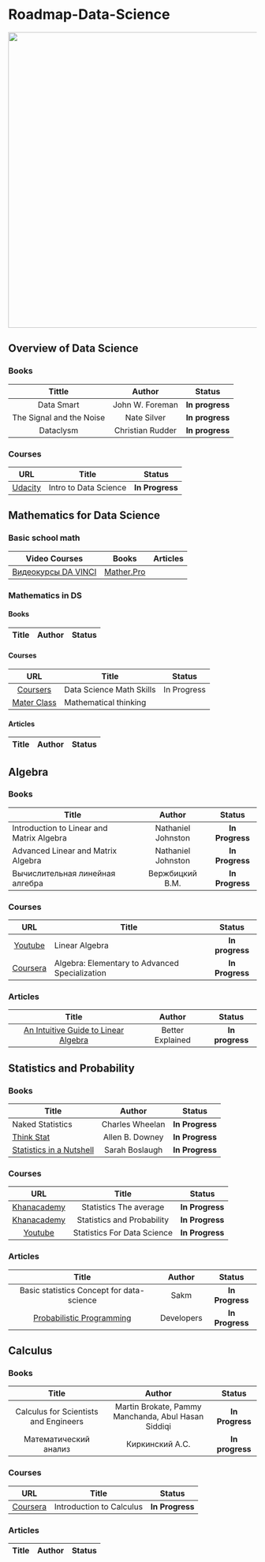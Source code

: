 # Roadmap-Data-Science

<p align="center"> 
<img src="https://cdn.searchenginejournal.com/wp-content/uploads/2019/12/when-to-use-data-science-in-seo-5def8e5b1c22c-1520x800.webp" width="600">
</p>

## Overview of Data Science

### Books

|          Tittle          |      Author      |     Status      |
| :----------------------: | :--------------: | :-------------: |
|        Data Smart        | John W. Foreman  | **In progress** |
| The Signal and the Noise |   Nate Silver    | **In progress** |
|        Dataclysm         | Christian Rudder | **In progress** |

### Courses

|                                                                  URL                                                                  | Title                 |     Status      |
| :-----------------------------------------------------------------------------------------------------------------------------------: | --------------------- | :-------------: |
| [Udacity](https://www.udacity.com/course/intro-to-data-science--ud359?source=post_page---------------------------&ref=hackernoon.com) | Intro to Data Science | **In Progress** |

## Mathematics for Data Science

### Basic school math

|                               Video Courses                               |                          Books                          | Articles |
| :-----------------------------------------------------------------------: | :-----------------------------------------------------: | :------: |
| [Видеокурсы DA VINCI](https://www.youtube.com/@da_vinci_center/playlists) | [Mather.Pro](https://mathter.pro/pesochnica/index.html) |

### Mathematics in DS

#### Books

| Title | Author | Status |
| ----- | :----: | :----: |

#### Courses

|                                                                                                                       URL                                                                                                                        | Title                    |   Status    |
| :----------------------------------------------------------------------------------------------------------------------------------------------------------------------------------------------------------------------------------------------: | ------------------------ | :---------: |
|                                                                                         [Coursers](https://www.coursera.org/learn/datasciencemathskills)                                                                                         | Data Science Math Skills | In Progress |
| [Mater Class](https://www.masterclass.com/classes/terence-tao-teaches-mathematical-thinking?irclickid=2gsxzIRloxyNTSdx-YVKw2naUkAw4jTC1Rah0A0&utm_source=impact&utm_medium=affiliate&utm_campaign=&utm_content=1317543&utm_term=2216128&irgwc=1) | Mathematical thinking    |

#### Articles

| Title | Author | Status |
| :---: | :----: | :----: |

## Algebra

### Books

| Title                                     |       Author       |     Status      |
| ----------------------------------------- | :----------------: | :-------------: |
| Introduction to Linear and Matrix Algebra | Nathaniel Johnston | **In Progress** |
| Advanced Linear and Matrix Algebra        | Nathaniel Johnston | **In Progress** |
| Вычислительная линейная алгебра           |  Вержбицкий В.М.   | **In Progress** |

### Courses

|                                                                                                           URL                                                                                                            | Title                                          |     Status      |
| :----------------------------------------------------------------------------------------------------------------------------------------------------------------------------------------------------------------------: | ---------------------------------------------- | :-------------: |
|                                                                   [Youtube](https://www.youtube.com/playlist?list=PLBh2i93oe2quLc5zaxD0WHzQTGrXMwAI6)                                                                    | Linear Algebra                                 | **In progress** |
| [Coursera](https://www.coursera.org/specializations/algebra-elementary-to-advanced?irclickid=2gsxzIRloxyNTSdx-YVKw2naUkAw4Byy1Rah0A0&irgwc=1&utm_medium=partners&utm_source=impact&utm_campaign=2216128&utm_content=b2c) | Algebra: Elementary to Advanced Specialization | **In Progress** |

### Articles

|                                               Title                                                |      Author      |     Status      |
| :------------------------------------------------------------------------------------------------: | :--------------: | :-------------: | 
| [An Intuitive Guide to Linear Algebra](https://betterexplained.com/articles/linear-algebra-guide/) | Better Explained | **In progress** | 

## Statistics and Probability

### Books

| Title                                                                                                                                                |     Author      |     Status      |
| ---------------------------------------------------------------------------------------------------------------------------------------------------- | :-------------: | :-------------: |
| Naked Statistics                                                                                                                                     | Charles Wheelan | **In Progress** |
| [Think Stat](https://greenteapress.com/thinkstats/thinkstats.pdf)                                                                                    | Allen B. Downey | **In Progress** |
| [Statistics in a Nutshell](https://bookshop.org/p/books/statistics-in-a-nutshell-a-desktop-quick-reference-sarah-boslaugh/7850307?ean=9781449316822) | Sarah Boslaugh  | **In Progress** |

### Courses

|                                         URL                                         |            Title            |     Status      |
| :---------------------------------------------------------------------------------: | :-------------------------: | :-------------: |
|       [Khanacademy](https://www.youtube.com/playlist?list=PL1328115D3D8A2566)       |   Statistics The average    | **In Progress** |
|       [Khanacademy](https://www.khanacademy.org/math/statistics-probability)        | Statistics and Probability  | **In Progress** |
| [Youtube](https://www.youtube.com/playlist?list=PLqzoL9-eJTNBZDG8jaNuhap1C9q6VHyVa) | Statistics For Data Science | **In Progress** |

### Articles

|                                                            Title                                                            |   Author   |     Status      |
| :-------------------------------------------------------------------------------------------------------------------------: | :--------: | :-------------: |
|                                          Basic statistics Concept for data-science                                          |    Sakm    | **In Progress** |
| [Probabilistic Programming](https://github.com/CamDavidsonPilon/Probabilistic-Programming-and-Bayesian-Methods-for-Hackers) | Developers | **In Progress** |

## Calculus

### Books

|                 Title                 |                       Author                        |     Status      |
| :-----------------------------------: | :-------------------------------------------------: | :-------------: |
| Calculus for Scientists and Engineers | Martin Brokate, Pammy Manchanda, Abul Hasan Siddiqi | **In Progress** |
|         Математический анализ         |                   Киркинский А.С.                   | **In progress** |

### Courses

|                                                                                                   URL                                                                                                    |          Title           |     Status      |
| :------------------------------------------------------------------------------------------------------------------------------------------------------------------------------------------------------: | :----------------------: | :-------------: |
| [Coursera](https://www.coursera.org/learn/introduction-to-calculus?irclickid=2gsxzIRloxyNTSdx-YVKw2naUkAw4GUy1Rah0A0&irgwc=1&utm_medium=partners&utm_source=impact&utm_campaign=2216128&utm_content=b2c) | Introduction to Calculus | **In Progress** |

### Articles

| Title | Author | Status |
| :---: | :----: | :----: |
